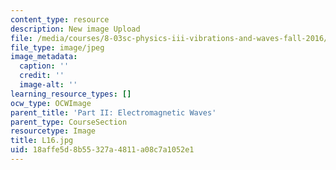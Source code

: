 ```yaml
---
content_type: resource
description: New image Upload
file: /media/courses/8-03sc-physics-iii-vibrations-and-waves-fall-2016/18affe5d8b55327a4811a08c7a1052e1_L16.jpg
file_type: image/jpeg
image_metadata:
  caption: ''
  credit: ''
  image-alt: ''
learning_resource_types: []
ocw_type: OCWImage
parent_title: 'Part II: Electromagnetic Waves'
parent_type: CourseSection
resourcetype: Image
title: L16.jpg
uid: 18affe5d-8b55-327a-4811-a08c7a1052e1
---
```

